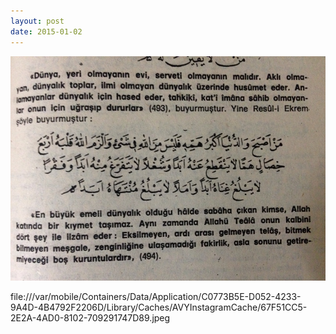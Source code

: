 ```yaml
---
layout: post
date: 2015-01-02
---
```


![](/images/tumblr_nhkjhj7sie1u3gx2to1_1280.jpg)

file:///var/mobile/Containers/Data/Application/C0773B5E-D052-4233-9A4D-4B4792F2206D/Library/Caches/AVYInstagramCache/67F51CC5-2E2A-4AD0-8102-709291747D89.jpeg
